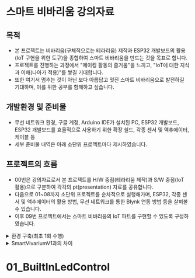 # 스마트 비바리움 강의자료
## 목적
- 본 프로젝트는 비바리움(구체적으로는 테라리움) 제작과 ESP32 개발보드의 활용(IoT 구현을 위한 도구)을 종합하여 스마트 비바리움을 만드는 것을 목표로 합니다.<br>
- 프로젝트를 진행하는 과정에서 "메이킹 활동의 즐거움"을 느끼고, "IoT에 대한 지식과 이해(나아가 적용)"를 쌓길 기대합니다.<br>
- 또한 여기서 멈추는 것이 아닌 보다 아름답고 멋진 스마트 비바리움으로 발전하길 기대하며, 이를 위한 공부를 함께하고 싶습니다.<br>

## 개발환경 및 준비물
- 무선 네트워크 환경, 구글 계정, Arduino IDE가 설치된 PC, ESP32 개발보드, ESP32 개발보드를 효율적으로 사용하기 위한 확장 쉴드, 각종 센서 및 액추에이터, 케이블 등<br>
- 세부 준비물 내역은 아래 소단위 프로젝트마다 제시하였습니다.<br>

## 프로젝트의 흐름
- 00번은 강의자료로서 본 프로젝트를 H/W 중점(테라리움 제작)과 S/W 중점(IoT 활용)으로 구분하여 각각의 pt(presentation) 자료를 공유합니다.<br>
- 다음으로 01~08까지 소단위 프로젝트를 순차적으로 실행해가며, ESP32, 각종 센서 및 액추에이터의 활용 방법, 무선 네트워크를 통한 Blynk 연동 방법 등을 살펴볼 수 있습니다.<br>
- 이후 09번 프로젝트에서는 스마트 비바리움의 IoT 파트를 구현할 수 있도록 구성하였습니다.<br>

<details>
  <summary>환경 구축(최초 1회 수행)</summary>
  1. OS에 맞는 Arduino IDE 설치
  <a href="https://www.arduino.cc/en/software">설치 링크</a><br>
  2. 필요한 경우 시스템 언어 변경(File/Arduino IED->Preferences->재시작)<br>
  3. 기본 설정->추가 보드 관리자 URL->"비공식 보드 지원 URL 목록을 보려면 클릭하십시오." 클릭->"Espressif ESP32" 검색->해당 "*.json"파일 복사/붙여넣기 후 확인<br>
  4. 보드 매니저->"esp32 by Espressif Systems"설치<br>
  5. PC와 ESP32 연결<br>
  6. 보드 및 포트를 아래와 같이 연결<br>
     - 보드: DOIT ESP32 DEVKIT V1<br>
     - 포트: Serial Port(USB), 포트 번호는 COM4, COM3 등으로 다를 수 있음.<br>
  7. ESP32 업로드 에러 발생 시
  <a href="https://docs.google.com/presentation/d/1MqSPEBPEWeh-agVcmBz7CRioSePWG-13oV_nJNzy-uo/edit?usp=sharing">문제 해결 방법</a>
</details>
<details>
  <summary>SmartVivariumV1과의 차이</summary>
  <a href="https://github.com/kimyw33/SmartVivarirumV1/blob/main/">스마트비바리움 버전1 저장소</a>

  **1. ESP32 개발보드 변경**<br>  
 기존 5 type port가 C-type 포트로 변경되었습니다.

  **2. ESP32 확장쉴드 변경**  
- Motor Drive가 내장됨으로써 직류 모터의 활용이 손쉬워졌습니다.
- 연결 케이블의 개선(잘 꼬이지 않음)이 되었습니다.<br>
- 볼트를 체결할 수 있는 나사산이 추가됨으로써 보드와 이 외의 H/W 연결 시, 너트가 불필요해졌습니다.
</details>

# 01_BuiltInLedControl